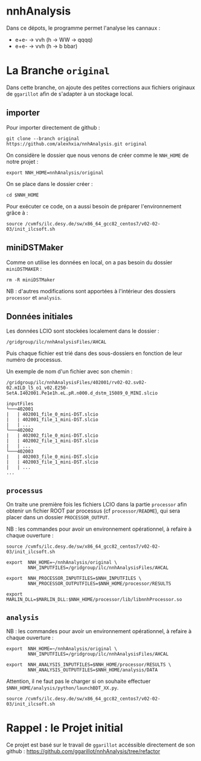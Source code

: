 # nnhAnalysis
Dans ce dépots, le programme permet l'analyse les cannaux :
- e+e- &rarr; &nu;&nu;h (h &rarr; WW &rarr; qqqq)
- e+e- &rarr; &nu;&nu;h (h &rarr; b bbar)

# La Branche `original`
Dans cette branche, on ajoute des petites corrections aux fichiers originaux de `ggarillot` afin de s'adapter à un stockage local.

## importer 
Pour importer directement de github :
```
git clone --branch original https://github.com/alexhxia/nnhAnalysis.git original
```
On considère le dossier que nous venons de créer comme le `NNH_HOME` de notre projet :
```
export NNH_HOME=nnhAnalysis/original
```
On se place dans le dossier créer :
```
cd $NNH_HOME
```
Pour exécuter ce code, on a aussi besoin de préparer l'environnement grâce à :
```
source /cvmfs/ilc.desy.de/sw/x86_64_gcc82_centos7/v02-02-03/init_ilcsoft.sh
```

## miniDSTMaker
Comme on utilise les données en local, on a pas besoin du dossier `miniDSTMAKER` :
```
rm -R miniDSTMaker
```
NB : d'autres modifications sont apportées à l'intérieur des dossiers `processor` et `analysis`.

## Données initiales
Les données LCIO sont stockées localement dans le dossier :
```
/gridgroup/ilc/nnhAnalysisFiles/AHCAL
```
Puis chaque fichier est trié dans des sous-dossiers en fonction de leur numéro de processus.

Un exemple de nom d'un fichier avec son chemin :
``` 
/gridgroup/ilc/nnhAnalysisFiles/402001/rv02-02.sv02-02.mILD_l5_o1_v02.E250-SetA.I402001.Pe1e1h.eL.pR.n000.d_dstm_15089_0_MINI.slcio 
```
```
inputFiles
└───402001
|   | 402001_file_0_mini-DST.slcio
|   | 402001_file_1_mini-DST.slcio
|   | ...
└───402002
|   | 402002_file_0_mini-DST.slcio
|   | 402002_file_1_mini-DST.slcio
|   | ...
└───402003
|   | 402003_file_0_mini-DST.slcio
|   | 402003_file_1_mini-DST.slcio
|   | ...
...
```

## `processus`
On traite une première fois les fichiers LCIO dans la partie `processor` afin obtenir un fichier ROOT par processus (cf `processor/README`), qui sera placer dans un dossier `PROCESSOR_OUTPUT`.

NB : les commandes pour avoir un environnement opérationnel, à refaire à chaque ouverture :
```
source /cvmfs/ilc.desy.de/sw/x86_64_gcc82_centos7/v02-02-03/init_ilcsoft.sh
```
```
export  NNH_HOME=~/nnhAnalysis/original \
        NNH_INPUTFILES=/gridgroup/ilc/nnhAnalysisFiles/AHCAL
```
```
export  NNH_PROCESSOR_INPUTFILES=$NNH_INPUTFILES \
        NNH_PROCESSOR_OUTPUTFILES=$NNH_HOME/processor/RESULTS
```
```
export MARLIN_DLL=$MARLIN_DLL:$NNH_HOME/processor/lib/libnnhProcessor.so
```

## `analysis`
NB : les commandes pour avoir un environnement opérationnel, à refaire à chaque ouverture :
```
export  NNH_HOME=~/nnhAnalysis/original \
        NNH_INPUTFILES=/gridgroup/ilc/nnhAnalysisFiles/AHCAL
```
```
export  NNH_ANALYSIS_INPUTFILES=$NNH_HOME/processor/RESULTS \
        NNH_ANALYSIS_OUTPUTFILES=$NNH_HOME/analysis/DATA 
```
Attention, il ne faut pas le charger si on souhaite effectuer `$NNH_HOME/analysis/python/launchBDT_XX.py`.
```
source /cvmfs/ilc.desy.de/sw/x86_64_gcc82_centos7/v02-02-03/init_ilcsoft.sh
```
# Rappel : le Projet initial
Ce projet est basé sur le travail de `ggarillot` accéssible directement de son github :
https://github.com/ggarillot/nnhAnalysis/tree/refactor
